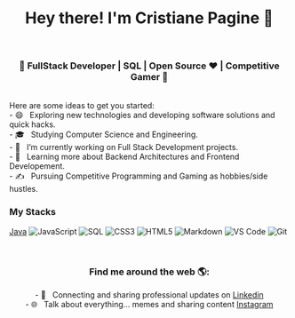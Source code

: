 <h1 align="center">Hey there! I'm Cristiane Pagine 👋 </h1></br>
<h3 align="center">🚀 FullStack Developer | SQL  | Open Source ♥ | Competitive Gamer  🚀</h3></br>
Here are some ideas to get you started:<br/>
  - 😄 &nbsp; Exploring new technologies and developing software solutions and quick hacks.<br/>
  - 🎓 &nbsp; Studying Computer Science and Engineering.<br/>
  - 💼 &nbsp; I’m currently working on Full Stack Development projects.<br/>
  - 🌱 &nbsp; Learning more about Backend Architectures and Frontend Developement.<br/>
  - ✍️ &nbsp; Pursuing Competitive Programming and Gaming as hobbies/side hustles.  <br/>


### My Stacks </br>

[Java](https://img.shields.io/badge/-Java-000000?style=for-the-badge&logo=Java&logoColor=007396)
![JavaScript](https://img.shields.io/badge/-JavaScript-000000?style=for-the-badge&logo=javascript)
![SQL](https://img.shields.io/badge/-SQL-000000?style=for-the-badge&logo=MySQL)
![CSS3](https://img.shields.io/badge/-CSS3-000000?style=for-the-badge&logo=CSS3)
![HTML5](https://img.shields.io/badge/-HTML5-000000?style=for-the-badge&logo=HTML5)
![Markdown](http://img.shields.io/badge/-Markdown-000000?style=for-the-badge&logo=Markdown&logoColor=magenta)
![VS Code](http://img.shields.io/badge/-VS%20Code-000000?style=for-the-badge&logo=Visual-studio-code&logoColor=blue)
![Git](http://img.shields.io/badge/-Git-000000?style=for-the-badge&logo=Git)

</br>
<h3 align="center"> Find me around the web 🌎: </h3>  
  <p align="center">
- 💼 &nbsp; Connecting and sharing professional updates on <a href="https://www.linkedin.com/in/cristianepagine">Linkedin</a><br/>
- 🌐 &nbsp; Talk about everything... memes and sharing content <a href="https://www.instagram.com/crispagine/">Instagram</a>  
</p>
